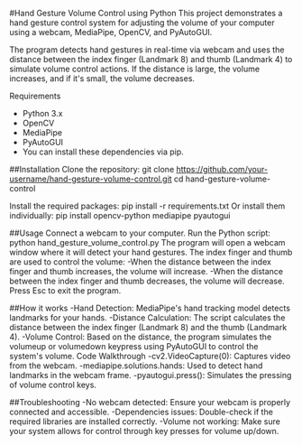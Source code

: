 #Hand Gesture Volume Control using Python
This project demonstrates a hand gesture control system for adjusting the volume of your computer using a webcam, MediaPipe, OpenCV, and PyAutoGUI.

The program detects hand gestures in real-time via webcam and uses the distance between the index finger (Landmark 8) and thumb (Landmark 4) to simulate volume control actions. If the distance is large, the volume increases, and if it's small, the volume decreases.

Requirements
* Python 3.x
* OpenCV
* MediaPipe
* PyAutoGUI
* You can install these dependencies via pip.

##Installation
Clone the repository:
  git clone https://github.com/your-username/hand-gesture-volume-control.git
  cd hand-gesture-volume-control

Install the required packages:
  pip install -r requirements.txt
Or install them individually:
  pip install opencv-python mediapipe pyautogui

##Usage
Connect a webcam to your computer.
Run the Python script:
  python hand_gesture_volume_control.py
The program will open a webcam window where it will detect your hand gestures. The index finger and thumb are used to control the volume:
  -When the distance between the index finger and thumb increases, the volume will increase.
  -When the distance between the index finger and thumb decreases, the volume will decrease.
Press Esc to exit the program.

##How it works
  -Hand Detection: MediaPipe's hand tracking model detects landmarks for your hands.
  -Distance Calculation: The script calculates the distance between the index finger (Landmark 8) and the thumb (Landmark 4).
  -Volume Control: Based on the distance, the program simulates the volumeup or volumedown keypress using PyAutoGUI to control the system's volume.
  Code Walkthrough
  -cv2.VideoCapture(0): Captures video from the webcam.
  -mediapipe.solutions.hands: Used to detect hand landmarks in the webcam frame.
  -pyautogui.press(): Simulates the pressing of volume control keys.

##Troubleshooting
  -No webcam detected: Ensure your webcam is properly connected and accessible.
  -Dependencies issues: Double-check if the required libraries are installed correctly.
  -Volume not working: Make sure your system allows for control through key presses for volume up/down.
